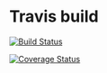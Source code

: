 # Travis build

[![Build Status](https://travis-ci.com/gracelungu/politico.svg?branch=master)](https://travis-ci.com/gracelungu/politico)

[![Coverage Status](https://coveralls.io/repos/github/gracelungu/politico/badge.svg?branch=Api)](https://coveralls.io/github/gracelungu/politico?branch=Api)


